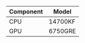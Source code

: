 | Component | Model     |
|-----------|-----------|
| CPU       | 14700KF   |
| GPU       | 6750GRE   |
